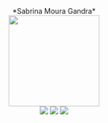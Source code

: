 <div align="center">
 *Sabrina Moura Gandra*
</div>
<div align="center">
  <a href="https://github.com/Brinamg">
 
  <img height="180em" src="https://github-readme-stats.vercel.app/api/top-langs/?username=Brinamg&layout=compact&langs_count=7&theme=black"/>
</div>  
  <div align="center"> 
  <a href="https://www.instagram.com/sabrinahmg/" target="_blank"><img src="https://img.shields.io/badge/-Instagram-%23E4405F?style=for-the-badge&logo=instagram&logoColor=white" target="_blank"></a>
  <a href = "mailto:brina.gandra@gmail.com"><img src="https://img.shields.io/badge/-Gmail-%23333?style=for-the-badge&logo=gmail&logoColor=white" target="_blank"></a>
  <a href="https://www.linkedin.com/in/sabrinamouragandra/" target="_blank"><img src="https://img.shields.io/badge/-LinkedIn-%230077B5?style=for-the-badge&logo=linkedin&logoColor=white" target="_blank"></a> 
 
</div>

